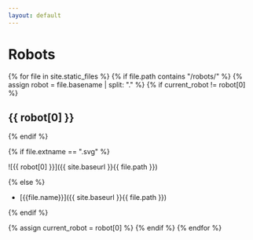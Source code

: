```yaml
---
layout: default
---
```


# Robots

{% for file in site.static_files %}
{% if file.path contains "/robots/" %}
{% assign robot = file.basename | split: "." %}
{% if current_robot != robot[0] %}

## {{ robot[0] }}

{% endif %}

{% if file.extname == ".svg" %}

![{{ robot[0] }}]({{ site.baseurl }}{{ file.path }})

{% else %}

- [{{file.name}}]({{ site.baseurl }}{{ file.path }})

{% endif %}


{% assign current_robot = robot[0] %}
{% endif %}
{% endfor %}
